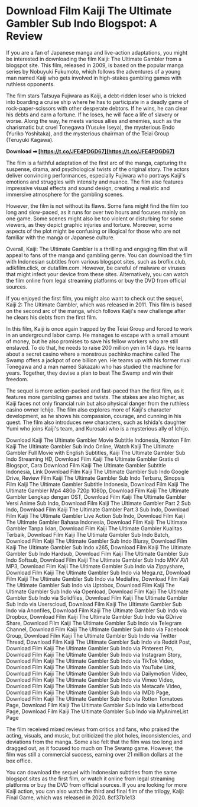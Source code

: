 
 
# Download Film Kaiji The Ultimate Gambler Sub Indo Blogspot: A Review
 
If you are a fan of Japanese manga and live-action adaptations, you might be interested in downloading the film Kaiji: The Ultimate Gambler from a blogspot site. This film, released in 2009, is based on the popular manga series by Nobuyuki Fukumoto, which follows the adventures of a young man named Kaiji who gets involved in high-stakes gambling games with ruthless opponents.
 
The film stars Tatsuya Fujiwara as Kaiji, a debt-ridden loser who is tricked into boarding a cruise ship where he has to participate in a deadly game of rock-paper-scissors with other desperate debtors. If he wins, he can clear his debts and earn a fortune. If he loses, he will face a life of slavery or worse. Along the way, he meets various allies and enemies, such as the charismatic but cruel Tonegawa (Yusuke Iseya), the mysterious Endo (Yuriko Yoshitaka), and the mysterious chairman of the Teiai Group (Teruyuki Kagawa).
 
**Download ➡ [https://t.co/JFE4PDGD67](https://t.co/JFE4PDGD67)**


 
The film is a faithful adaptation of the first arc of the manga, capturing the suspense, drama, and psychological twists of the original story. The actors deliver convincing performances, especially Fujiwara who portrays Kaiji's emotions and struggles with intensity and nuance. The film also features impressive visual effects and sound design, creating a realistic and immersive atmosphere for the gambling scenes.
 
However, the film is not without its flaws. Some fans might find the film too long and slow-paced, as it runs for over two hours and focuses mainly on one game. Some scenes might also be too violent or disturbing for some viewers, as they depict graphic injuries and torture. Moreover, some aspects of the plot might be confusing or illogical for those who are not familiar with the manga or Japanese culture.
 
Overall, Kaiji: The Ultimate Gambler is a thrilling and engaging film that will appeal to fans of the manga and gambling genre. You can download the film with Indonesian subtitles from various blogspot sites, such as broflix.club, adikfilm.click, or dutafilm.com. However, be careful of malware or viruses that might infect your device from these sites. Alternatively, you can watch the film online from legal streaming platforms or buy the DVD from official sources.
  
If you enjoyed the first film, you might also want to check out the sequel, Kaiji 2: The Ultimate Gambler, which was released in 2011. This film is based on the second arc of the manga, which follows Kaiji's new challenge after he clears his debts from the first film.
 
In this film, Kaiji is once again trapped by the Teiai Group and forced to work in an underground labor camp. He manages to escape with a small amount of money, but he also promises to save his fellow workers who are still enslaved. To do that, he needs to raise 200 million yen in 14 days. He learns about a secret casino where a monstrous pachinko machine called The Swamp offers a jackpot of one billion yen. He teams up with his former rival Tonegawa and a man named Sakazaki who has studied the machine for years. Together, they devise a plan to beat The Swamp and win their freedom.
 
The sequel is more action-packed and fast-paced than the first film, as it features more gambling games and twists. The stakes are also higher, as Kaiji faces not only financial ruin but also physical danger from the ruthless casino owner Ichijo. The film also explores more of Kaiji's character development, as he shows his compassion, courage, and cunning in his quest. The film also introduces new characters, such as Ishida's daughter Yumi who joins Kaiji's team, and Kurosaki who is a mysterious ally of Ichijo.
 
Download Kaiji The Ultimate Gambler Movie Subtitle Indonesia,  Nonton Film Kaiji The Ultimate Gambler Sub Indo Online,  Watch Kaiji The Ultimate Gambler Full Movie with English Subtitles,  Kaiji The Ultimate Gambler Sub Indo Streaming HD,  Download Film Kaiji The Ultimate Gambler Gratis di Blogspot,  Cara Download Film Kaiji The Ultimate Gambler Subtitle Indonesia,  Link Download Film Kaiji The Ultimate Gambler Sub Indo Google Drive,  Review Film Kaiji The Ultimate Gambler Sub Indo Terbaru,  Sinopsis Film Kaiji The Ultimate Gambler Subtitle Indonesia,  Download Film Kaiji The Ultimate Gambler Mp4 480p 720p 1080p,  Download Film Kaiji The Ultimate Gambler Lengkap dengan OST,  Download Film Kaiji The Ultimate Gambler Versi Anime Sub Indo,  Download Film Kaiji The Ultimate Gambler Part 2 Sub Indo,  Download Film Kaiji The Ultimate Gambler Part 3 Sub Indo,  Download Film Kaiji The Ultimate Gambler Live Action Sub Indo,  Download Film Kaiji The Ultimate Gambler Bahasa Indonesia,  Download Film Kaiji The Ultimate Gambler Tanpa Iklan,  Download Film Kaiji The Ultimate Gambler Kualitas Terbaik,  Download Film Kaiji The Ultimate Gambler Sub Indo Batch,  Download Film Kaiji The Ultimate Gambler Sub Indo Bluray,  Download Film Kaiji The Ultimate Gambler Sub Indo x265,  Download Film Kaiji The Ultimate Gambler Sub Indo Hardsub,  Download Film Kaiji The Ultimate Gambler Sub Indo Softsub,  Download Film Kaiji The Ultimate Gambler Sub Indo MKV AVI MP3,  Download Film Kaiji The Ultimate Gambler Sub Indo via Zippyshare,  Download Film Kaiji The Ultimate Gambler Sub Indo via Mega.nz,  Download Film Kaiji The Ultimate Gambler Sub Indo via Mediafire,  Download Film Kaiji The Ultimate Gambler Sub Indo via Uptobox,  Download Film Kaiji The Ultimate Gambler Sub Indo via Openload,  Download Film Kaiji The Ultimate Gambler Sub Indo via Solidfiles,  Download Film Kaiji The Ultimate Gambler Sub Indo via Userscloud,  Download Film Kaiji The Ultimate Gambler Sub Indo via Anonfiles,  Download Film Kaiji The Ultimate Gambler Sub Indo via Dropbox,  Download Film Kaiji The Ultimate Gambler Sub Indo via GDrive Share,  Download Film Kaiji The Ultimate Gambler Sub Indo via Telegram Channel,  Download Film Kaiji The Ultimate Gambler Sub Indo via Facebook Group,  Download Film Kaiji The Ultimate Gambler Sub Indo via Twitter Thread,  Download Film Kaiji The Ultimate Gambler Sub Indo via Reddit Post,  Download Film Kaiji The Ultimate Gambler Sub Indo via Pinterest Pin,  Download Film Kaiji The Ultimate Gambler Sub Indo via Instagram Story,  Download Film Kaiji The Ultimate Gambler Sub Indo via TikTok Video,  Download Film Kaiji The Ultimate Gambler Sub Indo via YouTube Link,  Download Film Kaiji The Ultimate Gambler Sub Indo via Dailymotion Video,  Download Film Kaiji The Ultimate Gambler Sub Indo via Vimeo Video,  Download Film Kaiji The Ultimate Gambler Sub Indo via Metacafe Video,  Download Film Kaiji The Ultimate Gambler Sub Indo via IMDb Page,  Download Film Kaiji The Ultimate Gambler Sub Indo via Rotten Tomatoes Page,  Download Film Kaiji The Ultimate Gambler Sub Indo via Letterboxd Page,  Download Film Kaiji The Ultimate Gambler Sub Indo via MyAnimeList Page
 
The film received mixed reviews from critics and fans, who praised the acting, visuals, and music, but criticized the plot holes, inconsistencies, and deviations from the manga. Some also felt that the film was too long and dragged out, as it focused too much on The Swamp game. However, the film was still a commercial success, earning over 21 million dollars at the box office.
 
You can download the sequel with Indonesian subtitles from the same blogspot sites as the first film, or watch it online from legal streaming platforms or buy the DVD from official sources. If you are looking for more Kaiji action, you can also watch the third and final film of the trilogy, Kaiji: Final Game, which was released in 2020.
 8cf37b1e13
 
